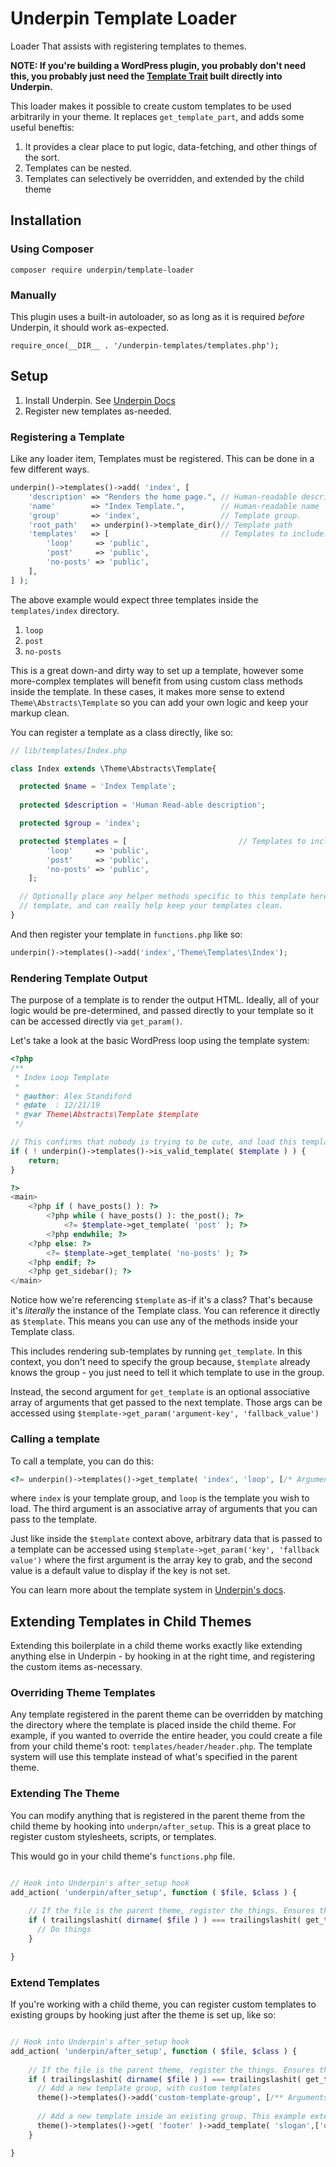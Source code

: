 # Underpin Template Loader

Loader That assists with registering templates to themes.

**NOTE: If you're building a WordPress plugin, you probably don't need this, you probably just need
the [Template Trait](github.com/underpin-WP/underpin#template-system-trait) built directly into Underpin.**

This loader makes it possible to create custom templates to be used arbitrarily in your theme. It
replaces `get_template_part`, and adds some useful beneftis:

1. It provides a clear place to put logic, data-fetching, and other things of the sort.
2. Templates can be nested.
3. Templates can selectively be overridden, and extended by the child theme

## Installation

### Using Composer

`composer require underpin/template-loader`

### Manually

This plugin uses a built-in autoloader, so as long as it is required _before_ Underpin, it should work as-expected.

`require_once(__DIR__ . '/underpin-templates/templates.php');`

## Setup

1. Install Underpin. See [Underpin Docs](https://www.github.com/underpin-wp/underpin)
1. Register new templates as-needed.

### Registering a Template

Like any loader item, Templates must be registered. This can be done in a few different ways.

```php
underpin()->templates()->add( 'index', [
	'description' => "Renders the home page.", // Human-readable description
	'name'        => "Index Template.",        // Human-readable name
	'group'       => 'index',                  // Template group.
	'root_path'   => underpin()->template_dir()// Template path
	'templates'   => [                         // Templates to include.
		'loop'     => 'public',
		'post'     => 'public',
		'no-posts' => 'public',
	],
] );
```

The above example would expect three templates inside the `templates/index` directory.

1. `loop`
1. `post`
1. `no-posts`

This is a great down-and dirty way to set up a template, however some more-complex templates will benefit from using
custom class methods inside the template. In these cases, it makes more sense to extend `Theme\Abstracts\Template` so
you can add your own logic and keep your markup clean.

You can register a template as a class directly, like so:

```php
// lib/templates/Index.php

class Index extends \Theme\Abstracts\Template{

  protected $name = 'Index Template';
  
  protected $description = 'Human Read-able description';

  protected $group = 'index';

  protected $templates = [                         // Templates to include.
		'loop'     => 'public',
		'post'     => 'public',
		'no-posts' => 'public',
	];

  // Optionally place any helper methods specific to this template here. These methods would be use-able inside of the
  // template, and can really help keep your templates clean.
}
```

And then register your template in `functions.php` like so:

```php
underpin()->templates()->add('index','Theme\Templates\Index');
```

### Rendering Template Output

The purpose of a template is to render the output HTML. Ideally, all of your logic would be pre-determined, and passed
directly to your template so it can be accessed directly via `get_param()`.

Let's take a look at the basic WordPress loop using the template system:

```php
<?php
/**
 * Index Loop Template
 *
 * @author: Alex Standiford
 * @date  : 12/21/19
 * @var Theme\Abstracts\Template $template
 */

// This confirms that nobody is trying to be cute, and load this template in a potentially dangerous way.
if ( ! underpin()->templates()->is_valid_template( $template ) ) {
	return;
}

?>
<main>
	<?php if ( have_posts() ): ?>
		<?php while ( have_posts() ): the_post(); ?>
			<?= $template->get_template( 'post' ); ?>
		<?php endwhile; ?>
	<?php else: ?>
		<?= $template->get_template( 'no-posts' ); ?>
	<?php endif; ?>
	<?php get_sidebar(); ?>
</main>
```

Notice how we're referencing `$template` as-if it's a class? That's because it's _literally_ the instance of the
Template class. You can reference it directly as `$template`. This means you can use any of the methods inside your
Template class.

This includes rendering sub-templates by running `get_template`. In this context, you don't need to specify the group
because, `$template` already knows the group - you just need to tell it which template to use in the group.

Instead, the second argument for `get_template` is an optional associative array of arguments that get passed to the
next template. Those args can be accessed using `$template->get_param('argument-key', 'fallback_value')`

### Calling a template

To call a template, you can do this:

```php
<?= underpin()->templates()->get_template( 'index', 'loop', [/* Arguments to pass to template */] ); ?>
```

where `index` is your template group, and `loop` is the template you wish to load. The third argument is an associative
array of arguments that you can pass to the template.

Just like inside the `$template` context above, arbitrary data that is passed to a template can be accessed using
`$template->get_param('key', 'fallback value')` where the first argument is the array key to grab, and the second value
is a default value to display if the key is not set.

You can learn more about the template system
in [Underpin's docs](https://github.com/Underpin-WP/underpin/#template-system-trait).

## Extending Templates in Child Themes

Extending this boilerplate in a child theme works exactly like extending anything else in Underpin - by hooking in at
the right time, and registering the custom items as-necessary.

### Overriding Theme Templates

Any template registered in the parent theme can be overridden by matching the directory where the template is placed
inside the child theme. For example, if you wanted to override the entire header, you could create a file from your
child theme's root: `templates/header/header.php`. The template system will use this template instead of what's
specified in the parent theme.

### Extending The Theme

You can modify anything that is registered in the parent theme from the child theme by hooking
into `underpn/after_setup`. This is a great place to register custom stylesheets, scripts, or templates.

This would go in your child theme's `functions.php` file.

```php

// Hook into Underpin's after_setup hook
add_action( 'underpin/after_setup', function ( $file, $class ) {
    
    // If the file is the parent theme, register the things. Ensures these only register one-time
	if ( trailingslashit( dirname( $file ) ) === trailingslashit( get_template_directory() ) ) {
	  // Do things
	}

}
```

### Extend Templates

If you're working with a child theme, you can register custom templates to existing groups by hooking just after the
theme is set up, like so:

```php

// Hook into Underpin's after_setup hook
add_action( 'underpin/after_setup', function ( $file, $class ) {
    
    // If the file is the parent theme, register the things. Ensures these only register one-time
	if ( trailingslashit( dirname( $file ) ) === trailingslashit( get_template_directory() ) ) {
	  // Add a new template group, with custom templates
	  theme()->templates()->add('custom-template-group', [/** Arguments to register child theme-specific template **/]);
	  
	  // Add a new template inside an existing group. This example extends the footer to include a slogan
	  theme()->templates()->get( 'footer' )->add_template( 'slogan',['override_visibility' => 'public'] );
	}

}
```
